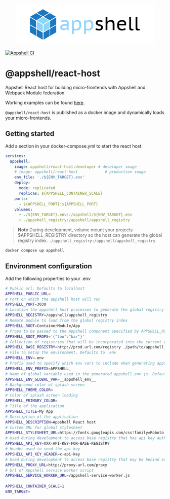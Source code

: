 <div align="center">
  <a href="https://github.com/navaris/appshell">
    <picture>
      <source media="(prefers-color-scheme: dark)" srcset="https://github.com/navaris/appshell/blob/main/assets/branding/appshell-logo-white_2x.png">
      <img alt="appshell" src="https://github.com/navaris/appshell/blob/main/assets/branding/appshell-logo_2x.png">
    </picture>
  </a>
</div>

[![Appshell CI](https://github.com/navaris/appshell/actions/workflows/pipeline.yml/badge.svg)](https://github.com/navaris/appshell/actions/workflows/pipeline.yml)

# @appshell/react-host

Appshell React host for building micro-frontends with Appshell and Webpack Module federation.

Working examples can be found [here](https://github.com/navaris/appshell/tree/main/examples).

`@appshell/react-host` is published as a docker image and dynamically loads your micro-frontends.

## Getting started

Add a section in your docker-compose.yml to start the react host.

```yaml
services:
  appshell:
    image: appshell/react-host:developer # developer image
    # image: appshell/react-host            # production image
    env_file: './${ENV_TARGET}.env'
    deploy:
      mode: replicated
      replicas: ${APPSHELL_CONTAINER_SCALE}
    ports:
      - ${APPSHELL_PORT}:${APPSHELL_PORT}
    volumes:
      - ./${ENV_TARGET}.env/:/appshell/${ENV_TARGET}.env
      - ./appshell_registry:/appshell/appshell_registry
```

> **Note**
> During development, volume mount your projects $APPSHELL_REGISTRY directory so the host can generate the global registry index. `./appshell_registry:/appshell/appshell_registry`

```bash
docker compose up appshell
```

## Environment configuration

Add the following properties to your .env

```sh
# Public url. Defaults to localhost
APPSHELL_PUBLIC_URL=
# Port on which the appshell host will run
APPSHELL_PORT=3030
# Location the appshell host processes to generate the global registry index
APPSHELL_REGISTRY=/appshell/appshell_registry
# Remote module to load from the global registry index
APPSHELL_ROOT=ContainerModule/App
# Props to be passed to the Appshell component specified by APPSHELL_ROOT, as a serialized JSON string.
APPSHELL_ROOT_PROPS='{"foo":"bar"}'
# Collection of registries that will be incorporated into the current registry output
APPSHELL_BASE_REGISTRY=http://prod.url.com/registry ./path/to/appshell_registry
# File to setup the environment. Defaults to .env
APPSHELL_ENV=.env
# Prefix used to specify which env vars to include when generating appshell.env.js. Leaving this empty will include ALL variables in the .env
APPSHELL_ENV_PREFIX=APPSHELL_
# Name of global variable used in the generated appshell.env.js. Defaults to window.__appshell_env__
APPSHELL_ENV_GLOBAL_VAR=__appshell_env__
# Background color of splash screen
APPSHELL_THEME_COLOR=
# Color of splash screen loading
APPSHELL_PRIMARY_COLOR=
# Title of the application
APPSHELL_TITLE=My App
# Description of the application
APPSHELL_DESCRIPTION=Appshell React host
# Custom URL for global stylesheet
APPSHELL_STYLESHEET_URL=https://fonts.googleapis.com/css?family=Roboto:300,400,500,700&display=swap
# Used during development to access base registry that has api key authentication enabled
APPSHELL_API_KEY=XXX-API-KEY-FOR-BASE-REGISTRY
# Header used to send the api key
APPSHELL_API_KEY_HEADER=x-api-key
# Used during development to access base registry that may be behind authenticated endpoint
APPSHELL_PROXY_URL=http://proxy-url.com/proxy
# Url of Appshell service worker script
APPSHELL_SERVICE_WORKER_URL=/appshell-service-worker.js

APPSHELL_CONTAINER_SCALE=1
ENV_TARGET=

```
